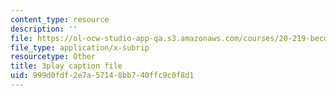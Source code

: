 ```yaml
---
content_type: resource
description: ''
file: https://ol-ocw-studio-app-qa.s3.amazonaws.com/courses/20-219-becoming-the-next-bill-nye-writing-and-hosting-the-educational-show-january-iap-2015/999d0fdf2e7a57148bb740ffc9c0f8d1_RAYbryTHOMA.vtt
file_type: application/x-subrip
resourcetype: Other
title: 3play caption file
uid: 999d0fdf-2e7a-5714-8bb7-40ffc9c0f8d1
---
```

